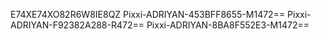 

E74XE74XO82R6W8IE8QZ
Pixxi-ADRIYAN-453BFF8655-M1472==
Pixxi-ADRIYAN-F92382A288-R472==
Pixxi-ADRIYAN-8BA8F552E3-M1472==
